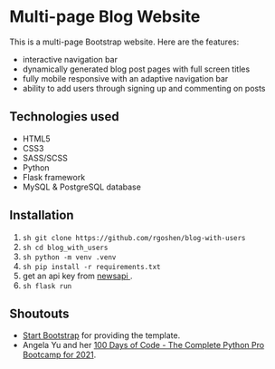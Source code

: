 # Multi-page Blog Website

This is a multi-page Bootstrap website. Here are the features:

- interactive navigation bar
- dynamically generated blog post pages with full screen titles
- fully mobile responsive with an adaptive navigation bar
- ability to add users through signing up and commenting on posts

## Technologies used

- HTML5
- CSS3
- SASS/SCSS
- Python
- Flask framework
- MySQL & PostgreSQL database

## Installation

1. `sh git clone https://github.com/rgoshen/blog-with-users `
2. `sh cd blog_with_users `
3. `sh python -m venv .venv `
4. `sh pip install -r requirements.txt `
5. get an api key from [newsapi ](https://newsapi.org/).
6. `sh flask run `

## Shoutouts

- [Start Bootstrap](https://startbootstrap.com/theme/clean-blog) for providing the template.
- Angela Yu and her [100 Days of Code - The Complete Python Pro Bootcamp for 2021](https://www.udemy.com/course/100-days-of-code/?src=sac&kw=100+Days+of+Code).
